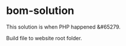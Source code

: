 bom-solution
============
This solution is when PHP happened &#65279.

Build file to website root folder.
